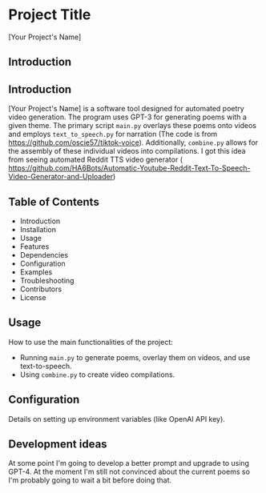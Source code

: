 # Project Title

[Your Project's Name]

## Introduction

## Introduction

[Your Project's Name] is a software tool designed for automated poetry video generation. The program uses GPT-3 for generating poems with a given theme. The primary script `main.py` overlays these poems onto videos and employs `text_to_speech.py` for narration (The code is from https://github.com/oscie57/tiktok-voice). Additionally, `combine.py` allows for the assembly of these individual videos into compilations. I got this idea from seeing automated Reddit TTS video generator ( https://github.com/HA6Bots/Automatic-Youtube-Reddit-Text-To-Speech-Video-Generator-and-Uploader)


## Table of Contents

- Introduction
- Installation
- Usage
- Features
- Dependencies
- Configuration
- Examples
- Troubleshooting
- Contributors
- License

## Usage

How to use the main functionalities of the project:
- Running `main.py` to generate poems, overlay them on videos, and use text-to-speech.
- Using `combine.py` to create video compilations.

## Configuration

Details on setting up environment variables (like OpenAI API key).

## Development ideas
At some point I'm going to develop a better prompt and upgrade to using GPT-4. At the moment I'm still not convinced about the current poems so I'm probably going to wait a bit before doing that.


